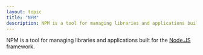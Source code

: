 ```yaml
---
layout: topic
title: "NPM"
description: NPM is a tool for managing libraries and applications built for the Node.JS framework.
---
```


NPM is a tool for managing libraries and applications built for the [Node.JS](nodejs) framework.